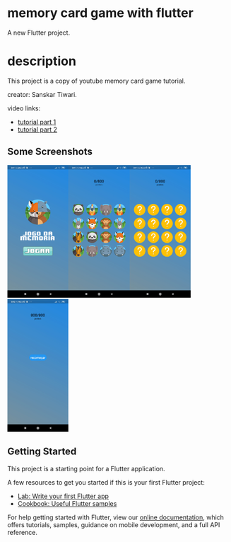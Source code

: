 # memory card game with flutter

A new Flutter project.

# description

This project is a copy of youtube memory card game tutorial.

creator: Sanskar Tiwari.


video links: 

- [tutorial part 1](https://www.youtube.com/watch?v=vfF0-hZaKNM&t=2s)
- [tutorial part 2](https://www.youtube.com/watch?v=n2dHKfMttOU)


## Some Screenshots
<img src="assets/telas/tela1.jpg" height="300em" alt="Screenshots 1"/><img src="assets/telas/tela2.jpg" height="300em" alt="Screenshots 2"/><img src="assets/telas/tela3.jpg" height="300em" alt="Screenshots 3"/><img src="assets/telas/tela4.jpg" height="300em" alt="Screenshots 4"/>


## Getting Started

This project is a starting point for a Flutter application.

A few resources to get you started if this is your first Flutter project:

- [Lab: Write your first Flutter app](https://flutter.dev/docs/get-started/codelab)
- [Cookbook: Useful Flutter samples](https://flutter.dev/docs/cookbook)

For help getting started with Flutter, view our
[online documentation](https://flutter.dev/docs), which offers tutorials,
samples, guidance on mobile development, and a full API reference.
